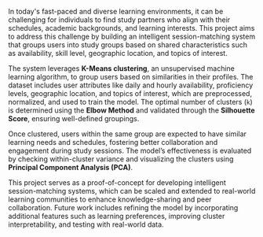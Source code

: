 In today's fast-paced and diverse learning environments, it can be challenging for individuals to find study partners who align with their schedules, academic backgrounds, and learning interests. This project aims to address this challenge by building an intelligent session-matching system that groups users into study groups based on shared characteristics such as availability, skill level, geographic location, and topics of interest.

The system leverages **K-Means clustering**, an unsupervised machine learning algorithm, to group users based on similarities in their profiles. The dataset includes user attributes like daily and hourly availability, proficiency levels, geographic location, and topics of interest, which are preprocessed, normalized, and used to train the model. The optimal number of clusters (`k`) is determined using the **Elbow Method** and validated through the **Silhouette Score**, ensuring well-defined groupings.

Once clustered, users within the same group are expected to have similar learning needs and schedules, fostering better collaboration and engagement during study sessions. The model’s effectiveness is evaluated by checking within-cluster variance and visualizing the clusters using **Principal Component Analysis (PCA)**.

This project serves as a proof-of-concept for developing intelligent session-matching systems, which can be scaled and extended to real-world learning communities to enhance knowledge-sharing and peer collaboration. Future work includes refining the model by incorporating additional features such as learning preferences, improving cluster interpretability, and testing with real-world data.